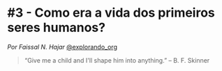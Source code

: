 <!-- 3Qx6JMxPBt6798iH53srOE -->
# #3 - Como era a vida dos primeiros seres humanos?
*Por Faissal N. Hajar* 
[@explorando_org](https://www.instagram.com/explorando_org/)

> “Give me a child and I'll shape him into anything.” – B. F. Skinner



